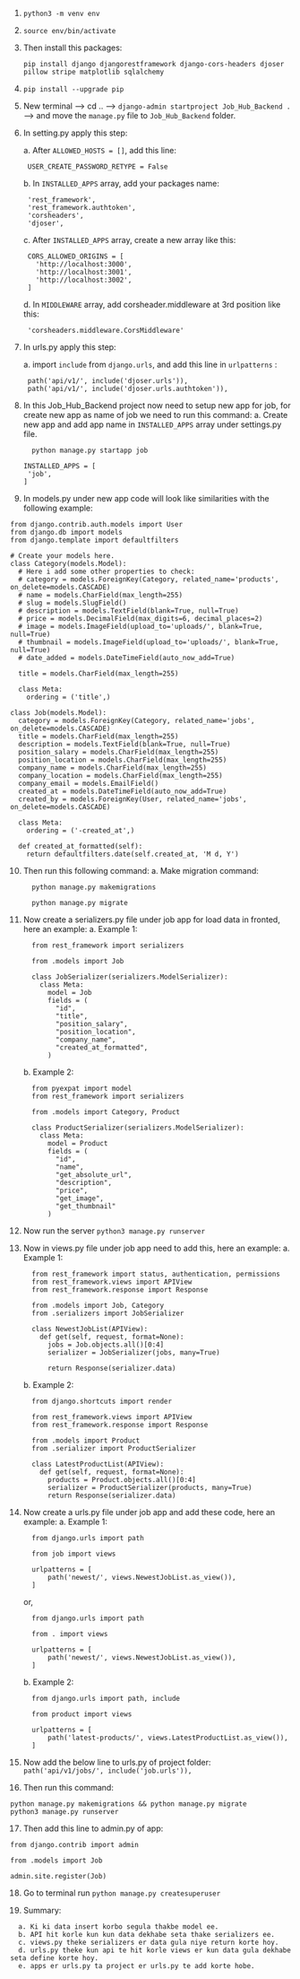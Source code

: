 1. `python3 -m venv env`

2. `source env/bin/activate`

3. Then install this packages:
   ```
   pip install django djangorestframework django-cors-headers djoser pillow stripe matplotlib sqlalchemy
   ```
4. `pip install --upgrade pip`

5. New terminal --> cd .. --> `django-admin startproject Job_Hub_Backend .` --> and move the `manage.py` file to `Job_Hub_Backend` folder.

6. In setting.py apply this step:

   a. After `ALLOWED_HOSTS = []`, add this line:

   ```
    USER_CREATE_PASSWORD_RETYPE = False
   ```

   b. In `INSTALLED_APPS` array, add your packages name:

   ```
    'rest_framework',
    'rest_framework.authtoken',
    'corsheaders',
    'djoser',
   ```

   c. After `INSTALLED_APPS` array, create a new array like this:

   ```
    CORS_ALLOWED_ORIGINS = [
      'http://localhost:3000',
      'http://localhost:3001',
      'http://localhost:3002',
    ]
   ```

   d. In `MIDDLEWARE` array, add corsheader.middleware at 3rd position like this:

   ```
    'corsheaders.middleware.CorsMiddleware'
   ```

7. In urls.py apply this step:

   a. import `include` from `django.urls`, and add this line in `urlpatterns` :

   ```
    path('api/v1/', include('djoser.urls')),
    path('api/v1/', include('djoser.urls.authtoken')),
   ```

8. In this Job_Hub_Backend project now need to setup new app for job, for create new app as name of job we need to run this command:
   a. Create new app and add app name in `INSTALLED_APPS` array under settings.py file.

   ```
     python manage.py startapp job
   ```

   ```
   INSTALLED_APPS = [
    'job',
   ]
   ```

9. In models.py under new app code will look like similarities with the following example:

```
from django.contrib.auth.models import User
from django.db import models
from django.template import defaultfilters

# Create your models here.
class Category(models.Model):
  # Here i add some other properties to check:
  # category = models.ForeignKey(Category, related_name='products', on_delete=models.CASCADE)
  # name = models.CharField(max_length=255)
  # slug = models.SlugField()
  # description = models.TextField(blank=True, null=True)
  # price = models.DecimalField(max_digits=6, decimal_places=2)
  # image = models.ImageField(upload_to='uploads/', blank=True, null=True)
  # thumbnail = models.ImageField(upload_to='uploads/', blank=True, null=True)
  # date_added = models.DateTimeField(auto_now_add=True)

  title = models.CharField(max_length=255)

  class Meta:
    ordering = ('title',)

class Job(models.Model):
  category = models.ForeignKey(Category, related_name='jobs', on_delete=models.CASCADE)
  title = models.CharField(max_length=255)
  description = models.TextField(blank=True, null=True)
  position_salary = models.CharField(max_length=255)
  position_location = models.CharField(max_length=255)
  company_name = models.CharField(max_length=255)
  company_location = models.CharField(max_length=255)
  company_email = models.EmailField()
  created_at = models.DateTimeField(auto_now_add=True)
  created_by = models.ForeignKey(User, related_name='jobs', on_delete=models.CASCADE)

  class Meta:
    ordering = ('-created_at',)

  def created_at_formatted(self):
    return defaultfilters.date(self.created_at, 'M d, Y')

```

10. Then run this following command:
    a. Make migration command:

    ```
      python manage.py makemigrations
    ```

    ```
      python manage.py migrate
    ```

11. Now create a serializers.py file under job app for load data in fronted, here an example:
    a. Example 1:

    ```
      from rest_framework import serializers

      from .models import Job

      class JobSerializer(serializers.ModelSerializer):
        class Meta:
          model = Job
          fields = (
            "id",
            "title",
            "position_salary",
            "position_location",
            "company_name",
            "created_at_formatted",
          )
    ```

    b. Example 2:

    ```
      from pyexpat import model
      from rest_framework import serializers

      from .models import Category, Product

      class ProductSerializer(serializers.ModelSerializer):
        class Meta:
          model = Product
          fields = (
            "id",
            "name",
            "get_absolute_url",
            "description",
            "price",
            "get_image",
            "get_thumbnail"
          )

    ```

12. Now run the server `python3 manage.py runserver`

13. Now in views.py file under job app need to add this, here an example:
    a. Example 1:

    ```
      from rest_framework import status, authentication, permissions
      from rest_framework.views import APIView
      from rest_framework.response import Response

      from .models import Job, Category
      from .serializers import JobSerializer

      class NewestJobList(APIView):
        def get(self, request, format=None):
          jobs = Job.objects.all()[0:4]
          serializer = JobSerializer(jobs, many=True)

          return Response(serializer.data)
    ```

    b. Example 2:

    ```
      from django.shortcuts import render

      from rest_framework.views import APIView
      from rest_framework.response import Response

      from .models import Product
      from .serializer import ProductSerializer

      class LatestProductList(APIView):
        def get(self, request, format=None):
          products = Product.objects.all()[0:4]
          serializer = ProductSerializer(products, many=True)
          return Response(serializer.data)

    ```

14. Now create a urls.py file under job app and add these code, here an example:
    a. Example 1:

    ```
      from django.urls import path

      from job import views

      urlpatterns = [
          path('newest/', views.NewestJobList.as_view()),
      ]
    ```

    or,

    ```
      from django.urls import path

      from . import views

      urlpatterns = [
          path('newest/', views.NewestJobList.as_view()),
      ]
    ```

    b. Example 2:

    ```
      from django.urls import path, include

      from product import views

      urlpatterns = [
          path('latest-products/', views.LatestProductList.as_view()),
      ]

    ```

15. Now add the below line to urls.py of project folder: `path('api/v1/jobs/', include('job.urls')),`

16. Then run this command:

```
python manage.py makemigrations && python manage.py migrate
python3 manage.py runserver
```

17. Then add this line to admin.py of app:

```
from django.contrib import admin

from .models import Job

admin.site.register(Job)
```

18. Go to terminal run `python manage.py createsuperuser`

19. Summary:

```
  a. Ki ki data insert korbo segula thakbe model ee.
  b. API hit korle kun kun data dekhabe seta thake serializers ee.
  c. views.py theke serializers er data gula niye return korte hoy.
  d. urls.py theke kun api te hit korle views er kun data gula dekhabe seta define korte hoy.
  e. apps er urls.py ta project er urls.py te add korte hobe.
```
